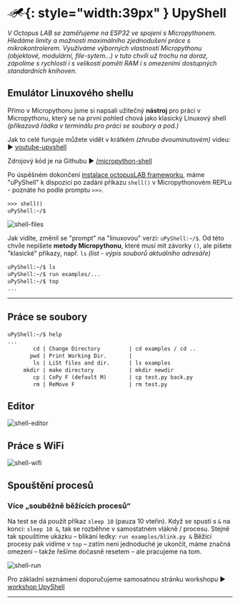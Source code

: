 # ![logo](img/logo_small.png){: style="width:39px" } UpyShell

*V Octopus LAB se zaměřujeme na ESP32 ve spojení s Micropythonem. Hledáme limity a možnosti maximálního zjednodušení práce s mikrokontrolerem. Využíváme výborných vlastností Micropythonu (objektové, modulární, file-sytem…) v tuto chvíli už trochu na doraz, zápolíme s rychlostí i s velikostí paměti RAM i s omezeními dostupných standardních knihoven.*

## Emulátor Linuxového shellu

Přímo v Micropythonu jsme si napsali užitečný **nástroj** pro práci v Micropythonu, který se na první pohled chová jako klasický Linuxový shell *(příkazová řádka v terminálu pro práci se soubory a pod.)*

Jak to celé funguje můžete vidět v krátkém *(zhruba dvouminutovém)* videu:
► [youtube-upyshell](https://www.youtube.com/watch?time_continue=30&v=97gLfae7_AI&feature=emb_logo)

Zdrojový kód je na Githubu ► [/micropython-shell](https://github.com/octopusengine/micropython-shell)

Po úspěšném dokončení [instalace octopusLAB frameworku](/install/#3-prvni-spusteni-a-instalace-workframe-octopus), máme "uPyShell" k dispozici po zadání příkazu `shell()` v Micropythonovém REPLu  - poznáte ho podle promptu `>>>`.

```
>>> shell()
uPyShell:~/$
```

![shell-files](https://www.octopuslab.cz/wp-content/uploads/2020/01/shell1.jpg)

Jak vidíte, změnil se "prompt" na "linuxovou" verzi: `uPyShell:~/$`. Od této chvíle nepíšete **metody Micropythonu**, které musí mít závorky `()`, ale píšete "klasické" příkazy, např. `ls` *(list - výpis souborů aktuálního adresáře)*

```
uPyShell:~/$ ls
uPyShell:~/$ run examples/...
uPyShell:~/$ top
...
```

---

## Práce se soubory

```
uPyShell:~/$ help
...
        cd | Change Directory         | cd examples / cd ..
       pwd | Print Working Dir.       |
        ls | LiSt files and dir.      | ls examples
     mkdir | make directory           | mkdir newdir
        cp | CoPy F (default M)       | cp test.py back.py
        rm | ReMove F                 | rm test.py
```

## Editor
![shell-editor](https://www.octopuslab.cz/wp-content/uploads/2020/02/shell2-thread.png)

## Práce s WiFi
![shell-wifi](https://www.octopuslab.cz/wp-content/uploads/2020/02/shell-ifconfig.png)

## Spouštění procesů

### Více „souběžně běžících procesů“
Na test se dá použít příkaz `sleep 10` (pauza 10 vteřin). Když se spustí s `&` na konci: `sleep 10 &`, tak se rozběhne v samostatném vlákně / procesu. Stejně tak spouštíme ukázku – blikání ledky:
`run examples/blink.py &`
Běžící procesy pak vidíme v `top` – zatím není jednoduché je ukončit, máme značná omezení – takže řešíme dočasně resetem – ale pracujeme na tom.

![shell-run](https://www.octopuslab.cz/wp-content/uploads/2020/02/shell3threads.png)

Pro základní seznámení doporučujeme samosatnou stránku workshopu ► [workshop UpyShell](/ws-upyshell)

---